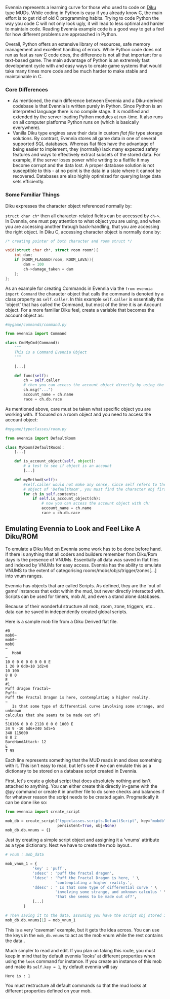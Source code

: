 
Evennia represents a learning curve for those who used to code on [Diku](https://en.wikipedia.org/wiki/DikuMUD) type MUDs. While coding in Python is easy if you already know C, the main effort is to get rid of old C programming habits. Trying to code Python the way you code C will not only look ugly, it will lead to less optimal and harder to maintain code. Reading Evennia example code is a good way to get a feel for how different problems are approached in Python. 

Overall, Python offers an extensive library of resources, safe memory management and excellent handling of errors. While Python code does not run as fast as raw C code does, the difference is not all that important for a text-based game. The main advantage of Python is an extremely fast development cycle with and easy ways to create game systems that would take many times more code and be much harder to make stable and maintainable in C. 

### Core Differences

- As mentioned, the main difference between Evennia and a Diku-derived codebase is that Evennia is written purely in Python. Since Python is an interpreted language there is no compile stage. It is modified and extended by the server loading Python modules at run-time. It also runs on all computer platforms Python runs on (which is basically everywhere). 
- Vanilla Diku type engines save their data in custom *flat file* type storage solutions. By contrast, Evennia stores all game data in one of several supported SQL databases. Whereas flat files have the advantage of being easier to implement, they (normally) lack many expected safety features and ways to effectively extract subsets of the stored data. For example, if the server loses power while writing to a flatfile it may become corrupt and the data lost. A proper database solution is not susceptible to this - at no point is the data in a state where it cannot be recovered. Databases are also highly optimized for querying large data sets efficiently. 

### Some Familiar Things

Diku expresses the character object referenced normally by:

`struct char ch*` then all character-related fields can be accessed by `ch->`. In Evennia, one must pay attention to what object you are using, and when you are accessing another through back-handling, that you are accessing the right object. In Diku C, accessing character object is normally done by:

```c
/* creating pointer of both character and room struct */

void(struct char ch*, struct room room*){
    int dam;
    if (ROOM_FLAGGED(room, ROOM_LAVA)){
        dam = 100
        ch->damage_taken = dam
    };
};
```

As an example for creating Commands in Evennia via the `from evennia import Command` the character object that calls the command is denoted by a class property as `self.caller`. In this example `self.caller` is essentially the 'object' that has called the Command, but most of the time it is an Account object. For a more familiar Diku feel, create a variable that becomes the account object as:

```python
#mygame/commands/command.py

from evennia import Command

class CmdMyCmd(Command):
    """
    This is a Command Evennia Object
    """
    
    [...]

    def func(self):
        ch = self.caller
        # then you can access the account object directly by using the familiar ch.
        ch.msg("...")
        account_name = ch.name
        race = ch.db.race

```

As mentioned above, care must be taken what specific object you are working with. If focused on a room object and you need to access the account object:

```python
#mygame/typeclasses/room.py

from evennia import DefaultRoom

class MyRoom(DefaultRoom):
    [...]

    def is_account_object(self, object):
        # a test to see if object is an account
        [...]

    def myMethod(self):
        #self.caller would not make any sense, since self refers to the
        # object of 'DefaultRoom', you must find the character obj first:
        for ch in self.contents:
            if self.is_account_object(ch):
                # now you can access the account object with ch:
                account_name = ch.name
                race = ch.db.race
```


## Emulating Evennia to Look and Feel Like A Diku/ROM

To emulate a Diku Mud on Evennia some work has to be done before hand. If there is anything that all coders and builders remember from Diku/Rom days is the presence of VNUMs. Essentially all data was saved in flat files and indexed by VNUMs for easy access. Evennia has the ability to emulate VNUMS to the extent of categorising rooms/mobs/objs/trigger/zones[...] into vnum ranges. 

Evennia has objects that are called Scripts. As defined, they are the 'out of game' instances that exist within the mud, but never directly interacted with. Scripts can be used for timers, mob AI, and even a stand alone databases.

Because of their wonderful structure all mob, room, zone, triggers, etc.. data can be saved in independently created global scripts.

Here is a sample mob file from a Diku Derived flat file.

```text
#0
mob0~
mob0~
mob0
~
   Mob0
~
10 0 0 0 0 0 0 0 0 E
1 20 9 0d0+10 1d2+0
10 100
8 8 0
E
#1
Puff dragon fractal~
Puff~
Puff the Fractal Dragon is here, contemplating a higher reality.
~
   Is that some type of differential curve involving some strange, and unknown
calculus that she seems to be made out of?  
~
516106 0 0 0 2128 0 0 0 1000 E
34 9 -10 6d6+340 5d5+5
340 115600
8 8 2
BareHandAttack: 12
E
T 95
``` 
Each line represents something that the MUD reads in and does something with it. This isn't easy to read, but let's see if we can emulate this as a dictionary to be stored on a database script created in Evennia.

First, let's create a global script that does absolutely nothing and isn't attached to anything. You can either create this directly in-game with the @py command or create it in another file to do some checks and balances if for whatever reason the script needs to be created again. Progmatically it can be done like so:

```python
from evennia import create_script

mob_db = create_script("typeclasses.scripts.DefaultScript", key="mobdb",
                       persistent=True, obj=None)
mob_db.db.vnums = {}
```
Just by creating a simple script object and assigning it a 'vnums' attribute as a type dictionary. Next we have to create the mob layout..

```python
# vnum : mob_data

mob_vnum_1 = {
            'key' : 'puff',
            'sdesc' : 'puff the fractal dragon',
            'ldesc' : 'Puff the Fractal Dragon is here, ' \
                      'contemplating a higher reality.',
            'ddesc' : ' Is that some type of differential curve ' \
                      'involving some strange, and unknown calculus ' \
                      'that she seems to be made out of?',
            [...]
        }

# Then saving it to the data, assuming you have the script obj stored in a variable.
mob_db.db.vnums[1] = mob_vnum_1
```

This is a very 'caveman' example, but it gets the idea across. You can use the keys in the `mob_db.vnums` to act as the mob vnum while the rest contains the data..

Much simpler to read and edit. If you plan on taking this route, you must keep in mind that by default evennia 'looks' at different properties when using the `look` command for instance. If you create an instance of this mob and make its `self.key = 1`, by default evennia will say 

`Here is : 1`

You must restructure all default commands so that the mud looks at different properties defined on your mob.





